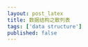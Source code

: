 ```yaml
---
layout: post_latex
title: 数据结构之散列表
tags: ['data structure']
published: false
---
```


<!--more-->


